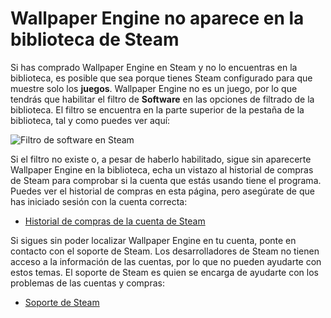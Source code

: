 # Wallpaper Engine no aparece en la biblioteca de Steam

Si has comprado Wallpaper Engine en Steam y no lo encuentras en la biblioteca, es posible que sea porque tienes Steam configurado para que muestre solo los **juegos**. Wallpaper Engine no es un juego, por lo que tendrás que habilitar el filtro de **Software** en las opciones de filtrado de la biblioteca. El filtro se encuentra en la parte superior de la pestaña de la biblioteca, tal y como puedes ver aquí:

![Filtro de software en Steam](/img/faq/gamesandsoftware.gif)

Si el filtro no existe o, a pesar de haberlo habilitado, sigue sin aparecerte Wallpaper Engine en la biblioteca, echa un vistazo al historial de compras de Steam para comprobar si la cuenta que estás usando tiene el programa. Puedes ver el historial de compras en esta página, pero asegúrate de que has iniciado sesión con la cuenta correcta:

* [Historial de compras de la cuenta de Steam](https://store.steampowered.com/account/history/)

Si sigues sin poder localizar Wallpaper Engine en tu cuenta, ponte en contacto con el soporte de Steam. Los desarrolladores de Steam no tienen acceso a la información de las cuentas, por lo que no pueden ayudarte con estos temas. El soporte de Steam es quien se encarga de ayudarte con los problemas de las cuentas y compras:

* [Soporte de Steam](https://help.steampowered.com/es/)